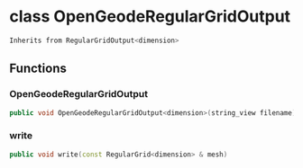 # class OpenGeodeRegularGridOutput


```cpp
Inherits from RegularGridOutput<dimension>
```



## Functions

### OpenGeodeRegularGridOutput

```cpp
public void OpenGeodeRegularGridOutput<dimension>(string_view filename)
```


### write

```cpp
public void write(const RegularGrid<dimension> & mesh)
```




